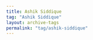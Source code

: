 ```yaml
---
title: Ashik Siddique
tag: "Ashik Siddique"
layout: archive-tags
permalink: "tag/ashik-siddique"
---
```


